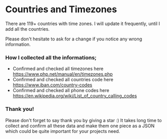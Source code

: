 # Countries and Timezones

There are 119+ countries with time zones.  I will update it frequently, until I add all the countries.

Please don't hesitate to ask for a change if you notice any wrong information.

### How I collected all the informations;

- Confirmed and checked all timezones here https://www.php.net/manual/en/timezones.php
- Confirmed and checked all countries code here https://www.iban.com/country-codes 
- Confirmed and checked all phone codes here https://en.wikipedia.org/wiki/List_of_country_calling_codes

### Thank you!

Please don't forget to say thank you by giving a star :) It takes long time to collect and confirm all these data and make them one piece as a JSON which could be quite important for your projects need.
